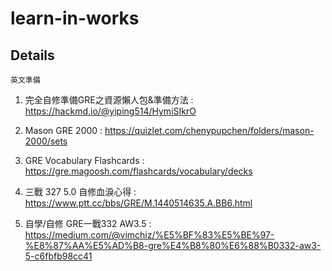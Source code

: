 # learn-in-works

## Details

```
英文準備
```

1. 完全自修準備GRE之資源懶人包&準備方法 : https://hackmd.io/@yiping514/HymiSIkrO

2. Mason GRE 2000 : https://quizlet.com/chenypupchen/folders/mason-2000/sets

3. GRE Vocabulary Flashcards : https://gre.magoosh.com/flashcards/vocabulary/decks

4. 三戰 327 5.0 自修血淚心得 : https://www.ptt.cc/bbs/GRE/M.1440514635.A.BB6.html

5. 自學/自修 GRE一戰332 AW3.5 : https://medium.com/@vimchiz/%E5%BF%83%E5%BE%97-%E8%87%AA%E5%AD%B8-gre%E4%B8%80%E6%88%B0332-aw3-5-c6fbfb98cc41

